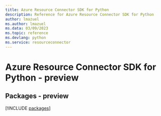 ```yaml
---
title: Azure Resource Connector SDK for Python
description: Reference for Azure Resource Connector SDK for Python
author: lmazuel
ms.author: lmazuel
ms.data: 03/09/2023
ms.topic: reference
ms.devlang: python
ms.service: resourceconnector
---
```

# Azure Resource Connector SDK for Python - preview
## Packages - preview
[!INCLUDE [packages](resource-connector-index.md)]